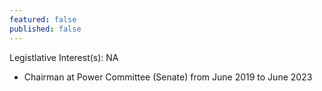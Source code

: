 ```yaml
---
featured: false
published: false
---
```

Legistlative Interest(s): NA

* Chairman at Power Committee (Senate) from June 2019 to June 2023